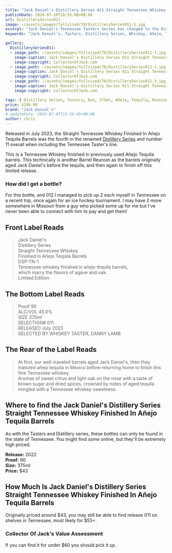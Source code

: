 ```yaml
---
title: "Jack Daniel's Distillery Series 011 Straight Tennessee Whiskey Finished In Añejo Tequila Barrels"
publishDate: 2024-07-10T10:55:00+00:00
url: DistillerySeries011
image: ~/assets/images/fullsized/78/DistillerySeries011-1.jpg
excerpt: "Jack Daniel's Tennessee Tasters Series has changed to the Distillery Series with release 010, Straight Tennessee Whiskey Finished In Añejo Tequila Barrels"
keywords: "Jack Daniel's, Tasters, Distillery Series, Whiskey, Añejo, Tequila, Reunion"

gallery:
  DistillerySeries011:
  - image_path: ~/assets/images/fullsized/78/DistillerySeries011-1.jpg
    image-caption: Jack Daniel's Distillery Series 011 Straight Tennessee Whiskey Finished In Añejo Tequila Barrels Front of Bottle
    image-copyright: CollectorOfJack.com
  - image_path: ~/assets/images/fullsized/78/DistillerySeries011-2.jpg
    image-caption: Jack Daniel's Distillery Series 011 Straight Tennessee Whiskey Finished In Añejo Tequila Barrels Front of Bottle
    image-copyright: CollectorOfJack.com
  - image_path: ~/assets/images/fullsized/78/DistillerySeries011-3.jpg
    image-caption: Jack Daniel's Distillery Series 011 Straight Tennessee Whiskey Finished In Añejo Tequila Barrels Side/Rear of Bottle
    image-copyright: CollectorOfJack.com

tags: [ Distillery Series, Tasters, Box, 375ml, Añejo, Tequila, Reunion ]
price: $199.99
brand: "Jack Daniel's"
# updateDate: 2024-07-07T15:55:45+00:00
author: chris
---
```

Released in July 2023, the Straight Tennessee Whiskey Finished In Añejo Tequila Barrels was the fourth in the renamed [Distillery Series](/series/tasters-distillery) and number 11 overall when including the Tennessee Taster's line.

This is a Tennessee Whiskey finished in previously used Añejo Tequila barrels. This technically is another Barrel Reunion as the barrels originally aged Jack Daniel's before the tequila, and then again to finish off this limited release.

### How did I get a bottle?
For this bottle, and 012 I managed to pick up 2 each myself in Tennessee on a recent trip, once again for an ice hockey tournament. I may have 2 more somewhere in Missouri from a guy who picked some up for me but I've never been able to connect with him to pay and get them! 

## Front Label Reads
> Jack Daniel's  
> Distillery Series  
> Straight Tennessee Whiskey  
> Finished in Añejo Tequila Barrels  
> DSP-TN-1  
> Tennessee whiskey finished in añejo tequila barrels,  
> which marry the flavors of agave and oak.  
> Limited Edition  

## The Bottom Label Reads
> Proof 90  
> ALC/VOL 45.0%  
> SIZE 375ml  
> SELECTION# 011  
> RELEASED July 2023  
> SELECTED BY WHISKEY TASTER, DANNY LAMB

## The Rear of the Label Reads
> At first, our well-traveled barrels aged Jack Daniel's, then they matured añejo tequila in Mexico before returning home to finish this fine Tennessee whiskey.  
> Aromas of sweet citrus and light oak on the nose with a taste of brown sugar and dried spices, crowned by notes of aged tequila mingled with a Tennessee whiskey sweetness.  

## Where to find the Jack Daniel's Distillery Series Straight Tennessee Whiskey Finished In Añejo Tequila Barrels
As with the Tasters and Distillery series, these bottles can only be found in the state of Tennessee. You might find some online, but they'll be extremely high priced.

**Release:** 2022  
**Proof:** 90  
**Size:** 375ml  
**Price:** $43


## How Much Is Jack Daniel's Distillery Series Straight Tennessee Whiskey Finished In Añejo Tequila Barrels
Originally priced around $43, you may still be able to find release 011 on shelves in Tennessee, most likely for $55+.
 
### Collector Of Jack's Value Assessment
If you can find it for under $60 you should pick it up.
